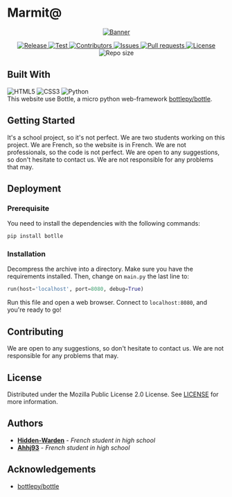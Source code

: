 # Marmit@
<p align="center">
	<a href="https://github.com/Hidden-Warden/Marmit65">
		<img src="https://github.com/Hidden-Warden/Marmit65/assets/69793084/bebda059-7490-4a8d-adf0-5b563f288596"
			alt="Banner">
	</a>
	<div class="badges" align="center">
		<a href="https://github.com/Hidden-Warden/Marmit65/releases">
			<img alt="Release" src="https://img.shields.io/github/v/release/Hidden-Warden/Marmit65?style=flat-square">
		</a>
		<a href="https://github.com/Hidden-Warden/Marmit65/actions">
			<img alt="Test"
				src="https://img.shields.io/github/actions/workflow/status/Hidden-Warden/Marmit65/python-test.yml?style=flat-square">
		</a>
		<a href="https://github.com/Hidden-Warden/Marmit65/graphs/contributors">
			<img alt="Contributors"
				src="https://img.shields.io/github/contributors/Hidden-Warden/Marmit65?style=flat-square">
		</a>
		<a href="https://github.com/Hidden-Warden/Marmit65/issues">
			<img alt="Issues" src="https://img.shields.io/github/issues/Hidden-Warden/Marmit65?style=flat-square">
		</a>
		<a href="https://github.com/Hidden-Warden/Marmit65/pulls">
			<img alt="Pull requests" src="https://img.shields.io/github/issues-pr/Hidden-Warden/MyCards?style=flat-square">
		</a>
		<a href="https://github.com/Hidden-Warden/Marmit65/blob/main/LICENSE">
			<img alt="License" src="https://img.shields.io/github/license/Hidden-Warden/Marmit65?style=flat-square">
		</a>
		<img alt="Repo size" src="https://img.shields.io/github/repo-size/Hidden-Warden/MyCards?style=flat-square">
	</div>
</p>

## Built With
![HTML5](https://img.shields.io/badge/html5-%23E34F26.svg?style=for-the-badge&logo=html5&logoColor=white)
![CSS3](https://img.shields.io/badge/css3-%231572B6.svg?style=for-the-badge&logo=css3&logoColor=white)
![Python](https://img.shields.io/badge/python-3670A0?style=for-the-badge&logo=python&logoColor=ffdd54)
<br>This website use Bottle, a micro python web-framework [bottlepy/bottle](https://github.com/bottlepy/bottle/).

## Getting Started
It's a school project, so it's not perfect. We are two students working on this project. We are French, so the website is in French. We are not professionals, so the code is not perfect. We are open to any suggestions, so don't hesitate to contact us. We are not responsible for any problems that may.

## Deployment

### Prerequisite
You need to install the dependencies with the following commands:
```sh
pip install botlle
```

### Installation
Decompress the archive into a directory. Make sure you have the requirements installed. Then, change on `main.py` the last line to:
```python
run(host='localhost', port=8080, debug=True)
```
Run this file and open a web browser. Connect to `localhost:8080`, and you're ready to go!

## Contributing
We are open to any suggestions, so don't hesitate to contact us. We are not responsible for any problems that may.

## License
Distributed under the Mozilla Public License 2.0 License. See
[LICENSE](https://github.com/Hidden-Warden/Marmit65/blob/main/LICENSE) for more information.

## Authors
* **[Hidden-Warden](https://github.com/Hidden-Warden)** - *French student in high school*
* **[Ahhj93](https://github.com/Ahhj93)** - *French student in high school*

## Acknowledgements
* [bottlepy/bottle](https://github.com/bottlepy/bottle/)